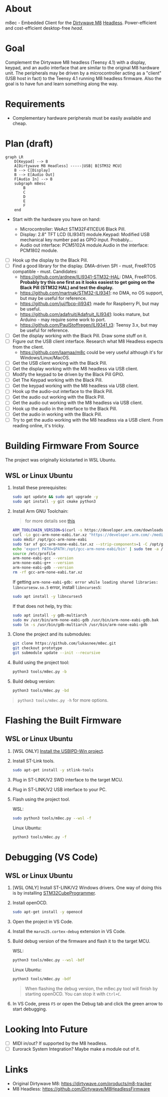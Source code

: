 # About

m8ec - Embedded Client for the [Dirtywave M8](https://dirtywave.com/)
[Headless](https://github.com/Dirtywave/M8HeadlessFirmware). Power-efficient and cost-efficient desktop-free _head_.

# Goal

Complement the Dirtywave M8 headless (Teensy 4.1) with a display, keypad, and an audio interface that are similar to the original M8
hardware unit. The peripherals may be driven by a microcontroller acting as a "client" (USB host in fact) to the Teensy 4.1 running M8
headless firmware. Also the goal is to have fun and learn something along the way.

# Requirements

- Complementary hardware peripherals must be easily available and cheap.

# Plan (draft)

```mermaid
graph LR
    D[Keypad] --> B
    A[Dirtywave M8 Headless] -----|USB| B[STM32 MCU]
    B --> C[Display]
    B --> E[Audio Out]
    F[Audio In] --> B
    subgraph m8esc
        B
        C
        D
        E
        F
    end
```

- Start with the hardware you have on hand:

  - Microcontroller: WeAct STM32F411CEU6 Black Pill.
  - Display: 2.8" TFT LCD (ILI9341) module.Keypad: Modified USB mechanical key number pad as GPIO input. Probably...
  - Audio out interface: PCM5102A module.Audio in the interface: PCM1802 module.

- [ ] Hook up the display to the Black Pill.
- [ ] Find a good library for the display. DMA-driven SPI - must, FreeRTOS compatible - must. Candidates:
  - <https://github.com/ardnew/ILI9341-STM32-HAL>: DMA, FreeRTOS. **Probably try this one first as it looks easiest to
        get going on the Black Pill (STM32 HAL) and test the display.**
  - <https://github.com/martnak/STM32-ILI9341>: no DMA, no OS support, but may be useful for reference.
  - <https://github.com/juj/fbcp-ili9341>: made for Raspberry Pi, but may be useful.
  - <https://github.com/adafruit/Adafruit_ILI9341>: looks mature, but Arduino - may require some work to port.
  - <https://github.com/PaulStoffregen/ILI9341_t3>: Teensy 3.x, but may be useful for reference.
- [ ] Get the display working with the Black Pill. Draw some stuff on it.
- [ ] Figure out the USB client interface. Research what M8 Headless expects from the client.
  - <https://github.com/laamaa/m8c> could be very useful although it's for Windows/Linux/MacOS.
- [ ] Get the USB client working with the Black Pill.
- [ ] Get the display working with the M8 headless via USB client.
- [ ] Modify the keypad to be driven by the Black Pill GPIO.
- [ ] Get The Keypad working with the Black Pill.
- [ ] Get the keypad working with the M8 headless via USB client.
- [ ] Hook up the audio-out interface to the Black Pill.
- [ ] Get the audio out working with the Black Pill.
- [ ] Get the audio out working with the M8 headless via USB client.
- [ ] Hook up the audio in the interface to the Black Pill.
- [ ] Get the audio in working with the Black Pill.
- [ ] Try to get the audio working with the M8 headless via a USB client. From reading online, it's tricky.

# Building Firmware From Source

The project was originally kickstarted in WSL Ubuntu.

## WSL or Linux Ubuntu

1. Install these prerequisites:

    ```bash
    sudo apt update && sudo apt upgrade -y
    sudo apt install -y git cmake python3
    ```

2. Install Arm GNU Toolchain:

    > for more details see [this](https://lindevs.com/install-arm-gnu-toolchain-on-ubuntu)  

    ```bash
    ARM_TOOLCHAIN_VERSION=$(curl -s https://developer.arm.com/downloads/-/arm-gnu-toolchain-downloads | grep -Po '<h4>Version \K.+(?=</h4>)')
    curl -Lo gcc-arm-none-eabi.tar.xz "https://developer.arm.com/-/media/Files/downloads/gnu/${ARM_TOOLCHAIN_VERSION}/binrel/arm-gnu-toolchain-${ARM_TOOLCHAIN_VERSION}-x86_64-arm-none-eabi.tar.xz"
    sudo mkdir /opt/gcc-arm-none-eabi
    sudo tar xf gcc-arm-none-eabi.tar.xz --strip-components=1 -C /opt/gcc-arm-none-eabi
    echo 'export PATH=$PATH:/opt/gcc-arm-none-eabi/bin' | sudo tee -a /etc/profile.d/gcc-arm-none-eabi.sh
    source /etc/profile
    arm-none-eabi-gcc --version
    arm-none-eabi-g++ --version
    arm-none-eabi-gdb --version
    rm -rf gcc-arm-none-eabi.tar.xz
    ```

    If getting `arm-none-eabi-gdb: error while loading shared libraries: libncursesw.so.5` error, install `libncurses5`:

    ```bash
    sudo apt install -y libncurses5
    ```

    If that does not help, try this:

    ```bash
    sudo apt install -y gdb-multiarch
    sudo mv /usr/bin/arm-none-eabi-gdb /usr/bin/arm-none-eabi-gdb.bak
    sudo ln -s /usr/bin/gdb-multiarch /usr/bin/arm-none-eabi-gdb
    ```

3. Clone the project and its submodules:

    ```bash
    git clone https://github.com/lukasnee/m8ec.git
    git checkout prototype
    git submodule update --init --recursive
    ```

4. Build using the project tool:

    ```bash
    python3 tools/m8ec.py -b
    ```

5. Build debug version:

    ```bash
    python3 tools/m8ec.py -bd
    ```

> `python3 tools/m8ec.py -h` for more options.

# Flashing the Built Firmware

## WSL or Linux Ubuntu

1. [WSL ONLY] [Install the USBIPD-Win project](https://learn.microsoft.com/en-us/windows/wsl/connect-usb#install-the-usbipd-win-project).

2. Install ST-Link tools.

    ```bash
    sudo apt-get install -y stlink-tools
    ```

3. Plug in ST-LINK/V2 SWD interface to the target MCU.
4. Plug in ST-LINK/V2 USB interface to your PC.

3. Flash using the project tool.

    WSL:

    ```bash
    sudo python3 tools/m8ec.py --wsl -f
    ```

    Linux Ubuntu:

    ```bash
    python3 tools/m8ec.py -f
    ```

# Debugging (VS Code)

## WSL or Linux Ubuntu

1. [WSL ONLY] Install ST-LINK/V2 Windows drivers. One way of doing this is by installing [STM32CubeProgrammer](https://www.st.com/en/development-tools/stm32cubeprog.html).

2. Install openOCD.

    ```bash
    sudo apt-get install -y openocd
    ```

3. Open the project in VS Code.

4. Install the `marus25.cortex-debug` extension in VS Code.
5. Build debug version of the firmware and flash it to the target MCU.

    WSL:

    ```bash
    python3 tools/m8ec.py --wsl -bdf
    ```

    Linux Ubuntu:

    ```bash
    python3 tools/m8ec.py -bdf
    ```

    > When flashing the debug version, the m8ec.py tool will finish by starting openOCD. You can stop it with `Ctrl+C`.

6. In VS Code, press `F5` or open the Debug tab and click the green arrow to start debugging.

# Looking Into Future

- [ ] MIDI in/out? If supported by the M8 headless.
- [ ] Eurorack System Integration? Maybe make a module out of it.

# Links

- Original Dirtywave M8: <https://dirtywave.com/products/m8-tracker>
- M8 Headless: <https://github.com/Dirtywave/M8HeadlessFirmware>
